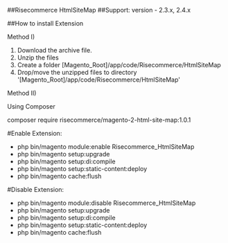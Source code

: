 ##Risecommerce HtmlSiteMap
##Support: 
version - 2.3.x, 2.4.x

##How to install Extension

Method I)

1. Download the archive file.
2. Unzip the files
3. Create a folder [Magento_Root]/app/code/Risecommerce/HtmlSiteMap
4. Drop/move the unzipped files to directory '[Magento_Root]/app/code/Risecommerce/HtmlSiteMap'

Method II)

Using Composer

composer require risecommerce/magento-2-html-site-map:1.0.1

#Enable Extension:
- php bin/magento module:enable Risecommerce_HtmlSiteMap
- php bin/magento setup:upgrade
- php bin/magento setup:di:compile
- php bin/magento setup:static-content:deploy
- php bin/magento cache:flush

#Disable Extension:
- php bin/magento module:disable Risecommerce_HtmlSiteMap
- php bin/magento setup:upgrade
- php bin/magento setup:di:compile
- php bin/magento setup:static-content:deploy
- php bin/magento cache:flush
